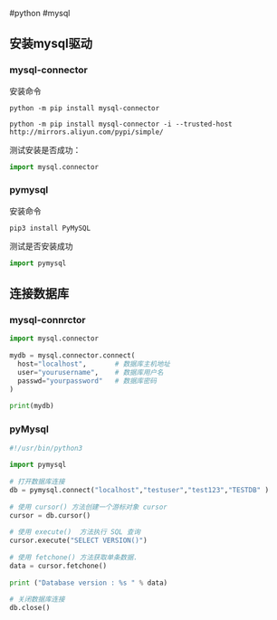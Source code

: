 #python #mysql
## 安装mysql驱动

### mysql-connector

安装命令

```shell
python -m pip install mysql-connector
```

```
python -m pip install mysql-connector -i --trusted-host http://mirrors.aliyun.com/pypi/simple/
```

测试安装是否成功：

```python
import mysql.connector
```

### pymysql

安装命令

```shell
pip3 install PyMySQL
```

测试是否安装成功

```python
import pymysql
```



## 连接数据库

### mysql-connrctor

```python
import mysql.connector
 
mydb = mysql.connector.connect(
  host="localhost",       # 数据库主机地址
  user="yourusername",    # 数据库用户名
  passwd="yourpassword"   # 数据库密码
)
 
print(mydb)
```

### pyMysql

```python
#!/usr/bin/python3
 
import pymysql
 
# 打开数据库连接
db = pymysql.connect("localhost","testuser","test123","TESTDB" )
 
# 使用 cursor() 方法创建一个游标对象 cursor
cursor = db.cursor()
 
# 使用 execute()  方法执行 SQL 查询 
cursor.execute("SELECT VERSION()")
 
# 使用 fetchone() 方法获取单条数据.
data = cursor.fetchone()
 
print ("Database version : %s " % data)
 
# 关闭数据库连接
db.close()
```

